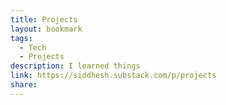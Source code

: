 ```yaml
---
title: Projects
layout: bookmark
tags:
  - Tech
  - Projects
description: I learned things
link: https://siddhesh.substack.com/p/projects
share:
---
```


